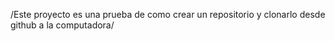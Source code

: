 /Este proyecto es una prueba de como crear un repositorio y clonarlo desde github a la computadora/


